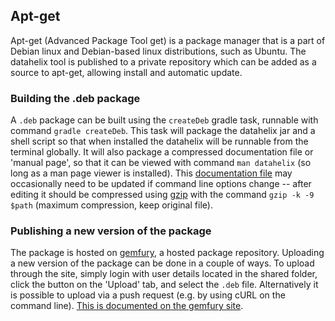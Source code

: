 ## Apt-get

Apt-get (Advanced Package Tool get) is a package manager that is a part of Debian linux and Debian-based linux distributions, such as Ubuntu.
The datahelix tool is published to a private repository which can be added as a source to apt-get, allowing install and automatic update.

### Building the .deb package

A `.deb` package can be built using the `createDeb` gradle task, runnable with command `gradle createDeb`.
This task will package the datahelix jar and a shell script so that when installed the datahelix will be runnable from the terminal globally. It will also package a compressed documentation file or 'manual page', so that it can be viewed with command `man datahelix` (so long as a man page viewer is installed). 
This [documentation file](../../../orchestrator\src\main\resources\datahelix.1) may occasionally need to be updated if command line options change --  after editing it should be compressed using [gzip](https://www.gnu.org/software/gzip/) with the command `gzip -k -9 $path` (maximum compression, keep original file).

### Publishing a new version of the package

The package is hosted on [gemfury](https://gemfury.com/), a hosted package repository.
Uploading a new version of the package can be done in a couple of ways.
To upload through the site, simply login with user details located in the shared folder, click the button on the 'Upload' tab, and select the `.deb` file.
Alternatively it is possible to upload via a push request (e.g. by using cURL on the command line).
 [This is documented on the gemfury site](https://gemfury.com/help/upload-packages).